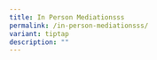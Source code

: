 ```yaml
---
title: In Person Mediationsss
permalink: /in-person-mediationsss/
variant: tiptap
description: ""
---
```

